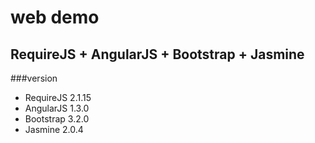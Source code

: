 web demo
========

RequireJS + AngularJS + Bootstrap + Jasmine
-------------------------------------------

###version

- RequireJS 2.1.15
- AngularJS 1.3.0
- Bootstrap 3.2.0
- Jasmine 2.0.4 
